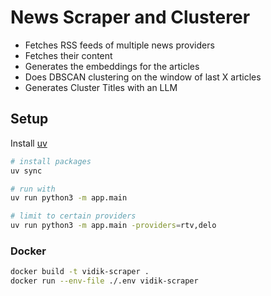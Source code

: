 # News Scraper and Clusterer

- Fetches RSS feeds of multiple news providers
- Fetches their content
- Generates the embeddings for the articles
- Does DBSCAN clustering on the window of last X articles
- Generates Cluster Titles with an LLM

## Setup

Install [uv](https://docs.astral.sh/uv)

```bash
# install packages
uv sync
```

```bash
# run with
uv run python3 -m app.main
```

```bash
# limit to certain providers
uv run python3 -m app.main -providers=rtv,delo
```

### Docker

```bash
docker build -t vidik-scraper .
docker run --env-file ./.env vidik-scraper
```
